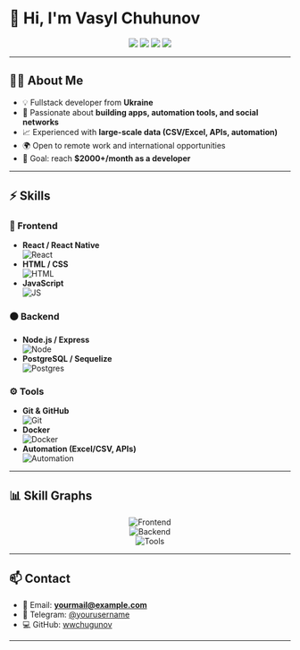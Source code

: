 # 👋 Hi, I'm Vasyl Chuhunov  

<div align="center">
  <img src="https://img.shields.io/badge/Frontend-React-blue?style=for-the-badge&logo=react" />
  <img src="https://img.shields.io/badge/Backend-Node.js-black?style=for-the-badge&logo=node.js" />
  <img src="https://img.shields.io/badge/Database-PostgreSQL-316192?style=for-the-badge&logo=postgresql" />
  <img src="https://img.shields.io/badge/Tools-GitHub-gray?style=for-the-badge&logo=github" />
</div>

---

## 🧑‍💻 About Me  

- 💡 Fullstack developer from **Ukraine**  
- 🚀 Passionate about **building apps, automation tools, and social networks**  
- 📈 Experienced with **large-scale data (CSV/Excel, APIs, automation)**  
- 🌍 Open to remote work and international opportunities  
- 🎯 Goal: reach **$2000+/month as a developer**  

---

## ⚡ Skills  

### 🔵 Frontend
- **React / React Native**  
  ![React](https://img.shields.io/badge/70%25-000000?style=for-the-badge&logo=react&logoColor=61DAFB)  
- **HTML / CSS**  
  ![HTML](https://img.shields.io/badge/95%25-000000?style=for-the-badge&logo=html5&logoColor=E34F26)  
- **JavaScript**  
  ![JS](https://img.shields.io/badge/80%25-000000?style=for-the-badge&logo=javascript&logoColor=F7DF1E)  

### ⚫ Backend
- **Node.js / Express**  
  ![Node](https://img.shields.io/badge/80%25-111111?style=for-the-badge&logo=node.js&logoColor=43853D)  
- **PostgreSQL / Sequelize**  
  ![Postgres](https://img.shields.io/badge/60%25-111111?style=for-the-badge&logo=postgresql&logoColor=316192)  

### ⚙️ Tools
- **Git & GitHub**  
  ![Git](https://img.shields.io/badge/90%25-333333?style=for-the-badge&logo=git&logoColor=F05032)  
- **Docker**  
  ![Docker](https://img.shields.io/badge/40%25-333333?style=for-the-badge&logo=docker&logoColor=2496ED)  
- **Automation (Excel/CSV, APIs)**  
  ![Automation](https://img.shields.io/badge/80%25-333333?style=for-the-badge&logo=python&logoColor=3776AB)  

---

## 📊 Skill Graphs  

<div align="center">

![Frontend](https://img.shields.io/badge/Frontend-70%25-blue?style=for-the-badge&logo=react)  
![Backend](https://img.shields.io/badge/Backend-75%25-black?style=for-the-badge&logo=node.js)  
![Tools](https://img.shields.io/badge/Tools-70%25-gray?style=for-the-badge&logo=github)  

</div>

---

## 📫 Contact  

- 📧 Email: **yourmail@example.com**  
- 💬 Telegram: [@yourusername](https://t.me/yourusername)  
- 💻 GitHub: [wwchugunov](https://github.com/wwchugunov)  

---

